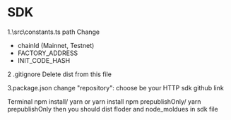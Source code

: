 # SDK

1.\src\constants.ts path
Change 
- chainId (Mainnet, Testnet)
- FACTORY_ADDRESS
- INIT_CODE_HASH

2 .gitignore
Delete dist from this file

3.package.json
change "repository": choose be your HTTP sdk github link

Terminal
npm install/ yarn or yarn install
npm prepublishOnly/ yarn prepublishOnly
then you should dist floder and node_moldues in sdk file
